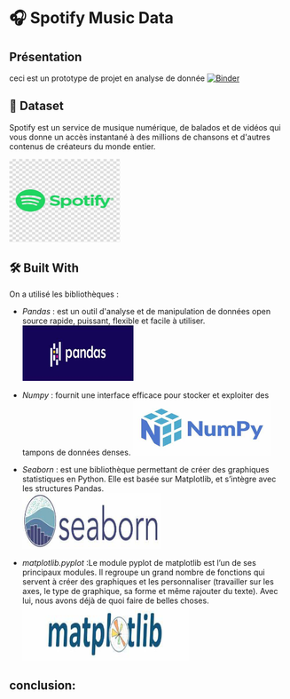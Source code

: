# 🎧 Spotify Music Data 

## Présentation

ceci est un prototype de projet en analyse de donnée
[![Binder](https://mybinder.org/badge_logo.svg)](https://mybinder.org/v2/gh/Malek-El/mini_projet_GLA/main?filepath=index.ipynb)

## :file_folder: Dataset
Spotify est un service de musique numérique, de balados et de vidéos qui vous donne un accès instantané à des millions de chansons et d'autres contenus de créateurs du monde entier.

<img src='./img/logo.jpg' width="200" height="150">

## 🛠️ Built With
On a utilisé les bibliothèques : 
 - *Pandas* :  est un outil d'analyse et de manipulation de données open source rapide, puissant, flexible et facile à utiliser.  
       <img src='./img/pandas.jpg' width="200" height="100">

 - *Numpy* : fournit une interface efficace pour stocker et exploiter des tampons de données denses.
        <img src="./img/numpy.jpg" alt="" width="250" height="100">

 - *Seaborn* : est une bibliothèque permettant de créer des graphiques statistiques en Python. Elle est basée sur Matplotlib, et s’intègre avec les structures Pandas.  
       <img src="./img/seaborn.jpg" alt="" width="250" height="100">  

 -  *matplotlib.pyplot*  :Le module pyplot de matplotlib est l’un de ses principaux modules. Il regroupe un grand nombre de fonctions qui servent à créer des graphiques et les personnaliser (travailler sur les axes, le type de graphique, sa forme et même rajouter du texte). Avec lui, nous avons déjà de quoi faire de belles choses.
      <img src="./img/matplotlib.jpg" alt="" width="300" height="100">  

## conclusion:


